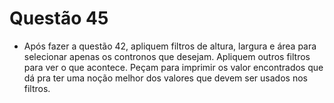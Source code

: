 # Questão 45

- Após fazer a questão 42, apliquem filtros de altura, largura e área para selecionar apenas os contronos que desejam.
Apliquem outros filtros para ver o que acontece. Peçam para imprimir os valor encontrados que dá pra ter uma noção
melhor dos valores que devem ser usados nos filtros.
